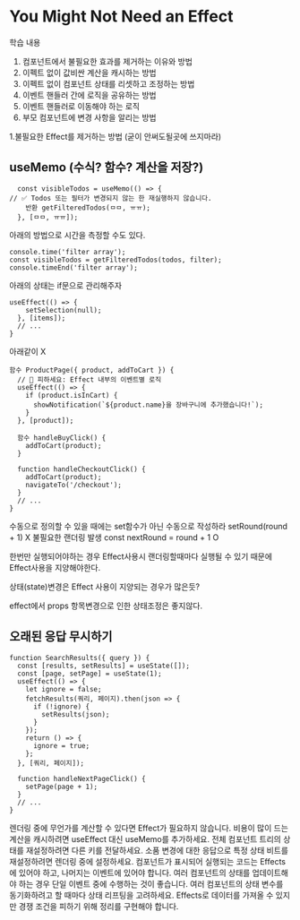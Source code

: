 # You Might Not Need an Effect

학습 내용
1. 컴포넌트에서 불필요한 효과를 제거하는 이유와 방법
2. 이펙트 없이 값비싼 계산을 캐시하는 방법
3. 이펙트 없이 컴포넌트 상태를 리셋하고 조정하는 방법
4. 이벤트 핸들러 간에 로직을 공유하는 방법
5. 이벤트 핸들러로 이동해야 하는 로직
6. 부모 컴포넌트에 변경 사항을 알리는 방법

1.불필요한 Effect를 제거하는 방법 (굳이 안써도될곳에 쓰지마라)

## useMemo (수식? 함수? 계산을 저장?) 
```
  const visibleTodos = useMemo(() => {
// ✅ Todos 또는 필터가 변경되지 않는 한 재실행하지 않습니다.
    반환 getFilteredTodos(ㅁㅁ, ㅠㅠ);
  }, [ㅁㅁ, ㅠㅠ]);
  ```
  아래의 방법으로 시간을 측정할 수도 있다.
  ```
  console.time('filter array');
const visibleTodos = getFilteredTodos(todos, filter);
console.timeEnd('filter array');
```
아래의 상태는 if문으로 관리해주자
```
useEffect(() => {
    setSelection(null);
  }, [items]);
  // ...
}
```
아래같이 X 
```
함수 ProductPage({ product, addToCart }) {
  // 🔴 피하세요: Effect 내부의 이벤트별 로직
  useEffect(() => {
    if (product.isInCart) {
      showNotification(`${product.name}을 장바구니에 추가했습니다!`);
    }
  }, [product]);

  함수 handleBuyClick() {
    addToCart(product);
  }

  function handleCheckoutClick() {
    addToCart(product);
    navigateTo('/checkout');
  }
  // ...
}

```

수동으로 정의할 수 있을 때에는 set함수가 아닌 수동으로 작성하라 
setRound(round + 1) X 불필요한 랜더링 발생
const nextRound = round + 1 O

한번만 실행되어야하는 경우 Effect사용시 랜더링할때마다 실행될 수 있기 때문에 Effect사용을 지양해야한다. 

상태(state)변경은 Effect 사용이 지양되는 경우가 많은듯?

effect에서 props 항목변경으로 인한 상태조정은 좋지않다.

## 오래된 응답 무시하기
```
function SearchResults({ query }) {
  const [results, setResults] = useState([]);
  const [page, setPage] = useState(1);
  useEffect(() => {
    let ignore = false;
    fetchResults(쿼리, 페이지).then(json => {
      if (!ignore) {
        setResults(json);
      }
    });
    return () => {
      ignore = true;
    };
  }, [쿼리, 페이지]);

  function handleNextPageClick() {
    setPage(page + 1);
  }
  // ...
}
```

렌더링 중에 무언가를 계산할 수 있다면 Effect가 필요하지 않습니다.
비용이 많이 드는 계산을 캐시하려면 useEffect 대신 useMemo를 추가하세요.
전체 컴포넌트 트리의 상태를 재설정하려면 다른 키를 전달하세요.
소품 변경에 대한 응답으로 특정 상태 비트를 재설정하려면 렌더링 중에 설정하세요.
컴포넌트가 표시되어 실행되는 코드는 Effects에 있어야 하고, 나머지는 이벤트에 있어야 합니다.
여러 컴포넌트의 상태를 업데이트해야 하는 경우 단일 이벤트 중에 수행하는 것이 좋습니다.
여러 컴포넌트의 상태 변수를 동기화하려고 할 때마다 상태 리프팅을 고려하세요.
Effects로 데이터를 가져올 수 있지만 경쟁 조건을 피하기 위해 정리를 구현해야 합니다.

